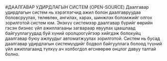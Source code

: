 #ДААЛГАВАР УДИРДЛАГЫН СИСТЕМ (OPEN-SOURCE)
Даалгавар удирдлагын систем нь хэрэглэгчид ажил болон даалгавруудаа боловсруулах, төлөвлөх, 
ангилах, харах, шинжлэх боломжийг олгох зорилготой систем юм.
Энэхүү системээр даалгавар бүрийг өөрийн гэсэн бизнес үйл ажиллагааны загвараар 
явуулах цаашлаад байгууллагуудад буй хүний оролцоогүйгээр хийгдэж болохуйц даалгавар буюу 
ажлуудыг автоматжуулах зорилготой. Систем нь бусад даалгавар удирдлагын системүүдийг бодвол 
байгууллага болоод түүний үйл ажиллагаанд түлхүү ач холбогдол өгснөөрөө онцлог давуу талтай болно.













